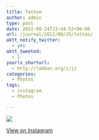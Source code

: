 ```yaml
---
title: Tattoo
author: admin
type: post
date: 2012-08-24T23:44:52+00:00
url: /journal/2012/08/25/tattoo/
aktt_notify_twitter:
  - yes
aktt_tweeted:
  - 1
yourls_shorturl:
  - http://lobban.org/i/jz
categories:
  - Photos
tags:
  - instagram
  - Photos

---
```

![][1]

[View on Instagram][2]

 [1]: http://lobban.org/wp-content/uploads/HLIC/661737281ef1a308c0dd7dfcb058271c.jpg
 [2]: http://instagr.am/p/OuoVp5Kllp/